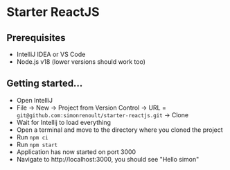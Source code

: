 # Starter ReactJS

## Prerequisites

- IntelliJ IDEA or VS Code
- Node.js v18 (lower versions should work too)

## Getting started...

- Open IntelliJ
- File -> New -> Project from Version Control -> URL = `git@github.com:simonrenoult/starter-reactjs.git`  -> Clone
- Wait for Intellij to load everything
- Open a terminal and move to the directory where you cloned the project
- Run `npm ci`
- Run `npm start`
- Application has now started on port 3000
- Navigate to http://localhost:3000, you should see "Hello simon"

